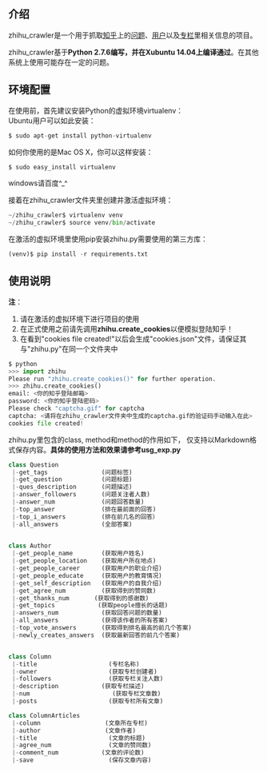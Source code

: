 
## 介绍
zhihu_crawler是一个用于抓取[知乎](http://www.zhihu.com/)上的[问题](http://www.zhihu.com/question/29693016)、[用户](http://www.zhihu.com/people/xie-ke-41)以及[专栏](http://zhuanlan.zhihu.com/niceliving)里相关信息的项目。  

zhihu_crawler基于**Python 2.7.6编写，并在Xubuntu 14.04上编译通过**。在其他系统上使用可能存在一定的问题。  


## 环境配置
在使用前，首先建议安装Python的虚拟环境virtualenv：  
Ubuntu用户可以如此安装：  
```Python
$ sudo apt-get install python-virtualenv  
```
如何你使用的是Mac OS X，你可以这样安装：  
```Python
$ sudo easy_install virtualenv  
```
windows请百度^_^  



接着在zhihu_crawler文件夹里创建并激活虚拟环境：  
```Python
~/zhihu_crawler$ virtualenv venv  
~/zhihu_crawler$ source venv/bin/activate
```


在激活的虚拟环境里使用pip安装zhihu.py需要使用的第三方库：  
```Python
(venv)$ pip install -r requirements.txt  
```

## 使用说明
**注**：  
1. 请在激活的虚拟环境下进行项目的使用  
2. 在正式使用之前请先调用**zhihu.create_cookies**以便模拟登陆知乎！  
3. 在看到"cookies file created!"以后会生成"cookies.json"文件，请保证其与"zhihu.py"在同一个文件夹中  

```Python
$ python
>>> import zhihu
Please run "zhihu.create_cookies()" for further operation.
>>> zhihu.create_cookies()
email: <你的知乎登陆邮箱>
password: <你的知乎登陆密码> 
Please check "captcha.gif" for captcha
captcha: <请将在zhihu_crawler文件夹中生成的captcha.gif的验证码手动输入在此>
cookies file created!
```

zhihu.py里包含的class, method和method的作用如下， 仅支持以Markdown格式保存内容。**具体的使用方法和效果请参考usg_exp.py**  

```Python
class Question
 |-get_tags               (问题标签)
 |-get_question           (问题标题)
 |-ques_description       (问题描述)
 |-answer_followers       (问题关注者人数)
 |-answer_num             (问题回答数量)
 |-top_answer             (排在最前面的回答)
 |-top_i_answers	      (排在前几名的回答）
 |-all_answers		      (全部答案)

 
class Author
 |-get_people_name	      (获取用户姓名)
 |-get_people_location	  (获取用户所在地点)
 |-get_people_career	  (获取用户的职业介绍)
 |-get_people_educate	  (获取用户的教育情况)
 |-get_self_description   (获取用户的自我介绍)
 |-get_agree_num	      (获取得到的赞同数)
 |-get_thanks_num	    (获取得到的感谢数)
 |-get_topics		     (获取people擅长的话题)
 |-answers_num		      (获取回答问题的数量)
 |-all_answers		      (获得该作者的所有答案)
 |-top_vote_answers	      (获取得到排名最高的前几个答案)
 |-newly_creates_answers  (获取最新回答的前几个答案)


class Column
 |-title		            (专栏名称)
 |-owner		            (获取专栏创建者)
 |-followers		        (获取专栏关注人数)
 |-description		      (获取专栏描述)
 |-num			             (获取专栏文章数)
 |-posts		            (获取专栏所有文章)

class ColumnArticles
 |-column		           (文章所在专栏)
 |-author		           (文章作者)
 |-title		            (文章的标题)
 |-agree_num		        (文章的赞同数)
 |-comment_num		      (文章的评论数)
 |-save			            (保存文章内容)
```

